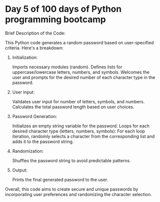 # Day 5 of 100 days of Python programming bootcamp

Brief Description of the Code:

This Python code generates a random password based on user-specified criteria. Here's a breakdown:

1. Initialization:

    Imports necessary modules (random).
    Defines lists for uppercase/lowercase letters, numbers, and symbols.
    Welcomes the user and prompts for the desired number of each character type in the password.

2. User Input:

    Validates user input for number of letters, symbols, and numbers.
    Calculates the total password length based on user choices.

3. Password Generation:

    Initializes an empty string variable for the password.
    Loops for each desired character type (letters, numbers, symbols):
        For each loop iteration, randomly selects a character from the corresponding list and adds it to the password string.

4. Randomization:

    Shuffles the password string to avoid predictable patterns.

5. Output:

    Prints the final generated password to the user.

Overall, this code aims to create secure and unique passwords by incorporating user preferences and randomizing the character selection.
